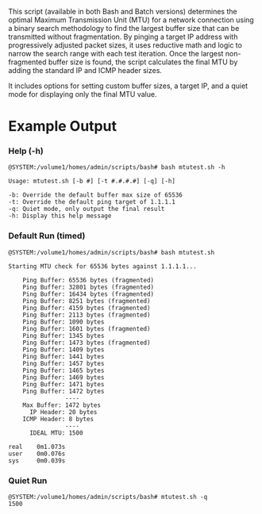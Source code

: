 This script (available in both Bash and Batch versions) determines the optimal Maximum Transmission Unit (MTU) for a network connection using a binary search methodology to find the largest buffer size that can be transmitted without fragmentation. By pinging a target IP address with progressively adjusted packet sizes, it uses reductive math and logic to narrow the search range with each test iteration. Once the largest non-fragmented buffer size is found, the script calculates the final MTU by adding the standard IP and ICMP header sizes.

It includes options for setting custom buffer sizes, a target IP, and a quiet mode for displaying only the final MTU value.

# Example Output

### Help (-h)

    @SYSTEM:/volume1/homes/admin/scripts/bash# bash mtutest.sh -h
    
    Usage: mtutest.sh [-b #] [-t #.#.#.#] [-q] [-h]
    
    -b: Override the default buffer max size of 65536
    -t: Override the default ping target of 1.1.1.1
    -q: Quiet mode, only output the final result
    -h: Display this help message

### Default Run (timed)

    @SYSTEM:/volume1/homes/admin/scripts/bash# bash mtutest.sh
    
    Starting MTU check for 65536 bytes against 1.1.1.1...
    
        Ping Buffer: 65536 bytes (fragmented)
        Ping Buffer: 32801 bytes (fragmented)
        Ping Buffer: 16434 bytes (fragmented)
        Ping Buffer: 8251 bytes (fragmented)
        Ping Buffer: 4159 bytes (fragmented)
        Ping Buffer: 2113 bytes (fragmented)
        Ping Buffer: 1090 bytes
        Ping Buffer: 1601 bytes (fragmented)
        Ping Buffer: 1345 bytes
        Ping Buffer: 1473 bytes (fragmented)
        Ping Buffer: 1409 bytes
        Ping Buffer: 1441 bytes
        Ping Buffer: 1457 bytes
        Ping Buffer: 1465 bytes
        Ping Buffer: 1469 bytes
        Ping Buffer: 1471 bytes
        Ping Buffer: 1472 bytes
                    ----
        Max Buffer: 1472 bytes
          IP Header: 20 bytes
        ICMP Header: 8 bytes
                    ----
          IDEAL MTU: 1500
    
    real    0m1.073s
    user    0m0.076s
    sys     0m0.039s

### Quiet Run

    @SYSTEM:/volume1/homes/admin/scripts/bash# mtutest.sh -q
    1500

